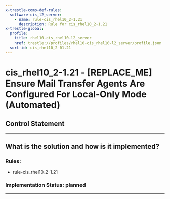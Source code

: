 ```yaml
---
x-trestle-comp-def-rules:
  software-cis_l2_server:
    - name: rule-cis_rhel10_2-1.21
      description: Rule for cis_rhel10_2-1.21
x-trestle-global:
  profile:
    title: rhel10-cis_rhel10-l2_server
    href: trestle://profiles/rhel10-cis_rhel10-l2_server/profile.json
  sort-id: cis_rhel10_2-01.21
---
```


# cis_rhel10_2-1.21 - \[REPLACE_ME\] Ensure Mail Transfer Agents Are Configured For Local-Only Mode (Automated)

## Control Statement

______________________________________________________________________

## What is the solution and how is it implemented?

<!-- For implementation status enter one of: implemented, partial, planned, alternative, not-applicable -->

<!-- Note that the list of rules under ### Rules: is read-only and changes will not be captured after assembly to JSON -->

<!-- Add control implementation description here for control: cis_rhel10_2-1.21 -->

### Rules:

  - rule-cis_rhel10_2-1.21

### Implementation Status: planned

______________________________________________________________________
